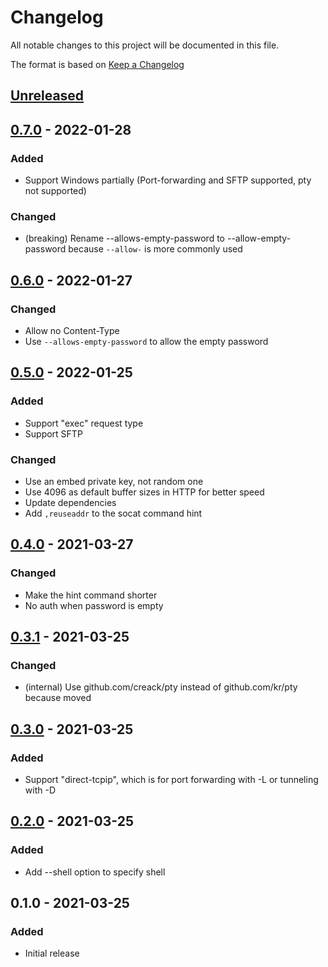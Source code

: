 # Changelog
All notable changes to this project will be documented in this file.

The format is based on [Keep a Changelog](http://keepachangelog.com/en/1.0.0/)

## [Unreleased]

## [0.7.0] - 2022-01-28
### Added
* Support Windows partially (Port-forwarding and SFTP supported, pty not supported)

### Changed
* (breaking) Rename --allows-empty-password to --allow-empty-password because `--allow-` is more commonly used

## [0.6.0] - 2022-01-27
### Changed
* Allow no Content-Type
* Use `--allows-empty-password` to allow the empty password

## [0.5.0] - 2022-01-25
### Added
* Support "exec" request type
* Support SFTP

### Changed
* Use an embed private key, not random one
* Use 4096 as default buffer sizes in HTTP for better speed
* Update dependencies
* Add `,reuseaddr` to the socat command	hint

## [0.4.0] - 2021-03-27
### Changed
* Make the hint command shorter
* No auth when password is empty

## [0.3.1] - 2021-03-25
### Changed
* (internal) Use github.com/creack/pty instead of github.com/kr/pty because moved

## [0.3.0] - 2021-03-25
### Added
* Support "direct-tcpip", which is for port forwarding with -L or tunneling with -D

## [0.2.0] - 2021-03-25
### Added
* Add --shell option to specify shell

## 0.1.0 - 2021-03-25
### Added
* Initial release

[Unreleased]: https://github.com/nwtgck/go-piping-sshd/compare/v0.7.0...HEAD
[0.7.0]: https://github.com/nwtgck/go-piping-sshd/compare/v0.6.0...v0.7.0
[0.6.0]: https://github.com/nwtgck/go-piping-sshd/compare/v0.5.0...v0.6.0
[0.5.0]: https://github.com/nwtgck/go-piping-sshd/compare/v0.4.0...v0.5.0
[0.4.0]: https://github.com/nwtgck/go-piping-sshd/compare/v0.3.1...v0.4.0
[0.3.1]: https://github.com/nwtgck/go-piping-sshd/compare/v0.3.0...v0.3.1
[0.3.0]: https://github.com/nwtgck/go-piping-sshd/compare/v0.2.0...v0.3.0
[0.2.0]: https://github.com/nwtgck/go-piping-sshd/compare/v0.1.0...v0.2.0
